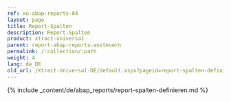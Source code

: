 ```yaml
---
ref: xu-abap-reports-04
layout: page
title: Report-Spalten
description: Report-Spalten
product: xtract-universal
parent: report-abap-reports-ansteuern
permalink: /:collection/:path
weight: 4
lang: de_DE
old_url: /Xtract-Universal-DE/default.aspx?pageid=report-spalten-definieren
---
```

{% include _content/de/abap_reports/report-spalten-definieren.md %}



